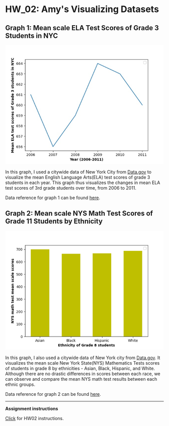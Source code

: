 # HW_02: Amy's Visualizing Datasets

## Graph 1: Mean scale ELA Test Scores of Grade 3 Students in NYC
![line graph ELA](https://github.com/kimsngmin00/HW_02/blob/main/NYC%20grade%203%20ELA%20test%20mean.jpg?raw=true)

In this graph, I used a citywide data of New York City from [Data.gov](https://www.data.gov/) to visualize the mean English Language Arts(ELA) test scores of grade 3 students in each year. This graph thus visualizes the changes in mean ELA test scores of 3rd grade students over time, from 2006 to 2011. 

Data reference for graph 1 can be found [here](https://catalog.data.gov/dataset/2006-2011-english-language-arts-ela-test-results-by-grade-citywide-all-students).

## Graph 2: Mean scale NYS Math Test Scores of Grade 11 Students by Ethnicity
![bar graph NYS math](https://github.com/kimsngmin00/HW_02/blob/main/NYC%20math%20scores%20by%20ethnicityjpg.png?raw=true)

In this graph, I also used a citywide data of New York city from [Data.gov](https://www.data.gov/). It visualizes the mean scale New York State(NYS) Mathematics Tests scores of students in grade 8 by ethnicities - Asian, Black, Hispanic, and White. Although there are no drastic differences in scores between each race, we can observe and compare the mean NYS math test results between each ethnic groups. 

Data reference for graph 2 can be found [here](https://catalog.data.gov/dataset/2006-2011-nys-math-test-results-by-grade-boro-by-gender).

---

**Assignment instructions**

[Click](https://github.com/mikeizbicki/cmc-csci040/tree/2021fall/hw_02) for HW02 instructions. 

